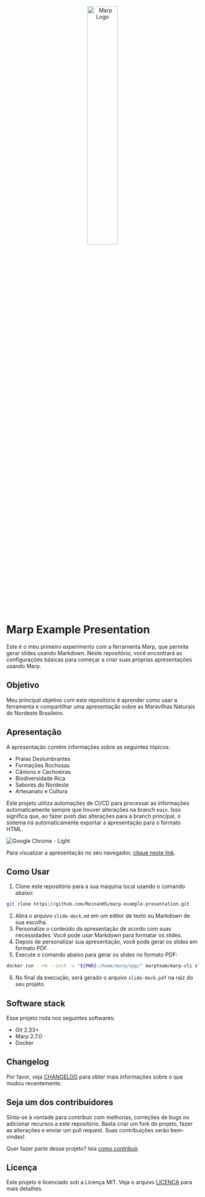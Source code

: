 <div align="center">
   <img src="https://marp.app/assets/marp.svg" alt="Marp Logo" width="40%">
</div><br>

# Marp Example Presentation

Este é o meu primeiro experimento com a ferramenta Marp, que permite gerar slides usando Markdown. Neste repositório, você encontrará as configurações básicas para começar a criar suas próprias apresentações usando Marp. 

## Objetivo

Meu principal objetivo com este repositório é aprender como usar a ferramenta e compartilhar uma apresentação sobre as Maravilhas Naturais do Nordeste Brasileiro.

## Apresentação

A apresentação contém informações sobre as seguintes tópicos:

- Praias Deslumbrantes
- Formações Rochosas
- Cânions e Cachoeiras
- Biodiversidade Rica
- Sabores do Nordeste
- Artesanato e Cultura

Este projeto utiliza automações de CI/CD para processar as informações automaticamente sempre que houver alterações na branch `main`. Isso significa que, ao fazer push das alterações para a branch principal, o sistema irá automaticamente exportar a apresentação para o formato HTML.

![Google Chrome - Light](https://github.com/ReinanHS/marp-example-presentation/assets/28494067/e46db1e1-0f1c-4f13-b669-5775227bfa6c)

Para visualizar a apresentação no seu navegador, [clique neste link](https://reinanhs.github.io/marp-example-presentation/). 

## Como Usar

1. Clone este repositório para a sua máquina local usando o comando abaixo:

```bash
git clone https://github.com/ReinanHS/marp-example-presentation.git
```

2. Abra o arquivo `slide-deck.md` em um editor de texto ou Markdown de sua escolha.
3. Personalize o conteúdo da apresentação de acordo com suas necessidades. Você pode usar Markdown para formatar os slides.
4. Depois de personalizar sua apresentação, você pode gerar os slides em formato PDF.
5. Execute o comando abaixo para gerar os slides no formato PDF:

```bash
docker run --rm --init -v "${PWD}:/home/marp/app/" marpteam/marp-cli slide-deck.md --pdf
```

6. No final da execução, será gerado o arquivo `slide-deck.pdf` na raiz do seu projeto.

## Software stack

Esse projeto roda nos seguintes softwares:

- Git 2.33+
- Marp 2.7.0
- Docker

## Changelog

Por favor, veja [CHANGELOG](CHANGELOG.md) para obter mais informações sobre o que mudou recentemente.

## Seja um dos contribuidores

Sinta-se à vontade para contribuir com melhorias, correções de bugs ou adicionar recursos a este repositório. Basta criar um fork do projeto, fazer as alterações e enviar um pull request. Suas contribuições serão bem-vindas!

Quer fazer parte desse projeto? leia [como contribuir](CONTRIBUTING.md).

## Licença

Este projeto é licenciado sob a Licença MIT. Veja o arquivo [LICENÇA](LICENSE.md) para mais detalhes.
